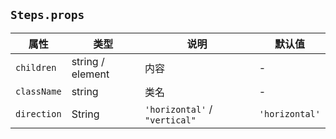## `Steps.props`
属性|类型|说明|默认值
---|---|---|---
`children` | string / element | 内容 | -
`className` | string | 类名 | -
`direction` | String | `'horizontal'` / `"vertical"` | `'horizontal'`

